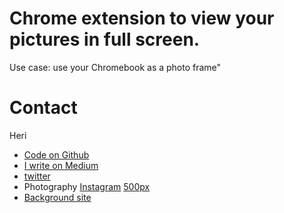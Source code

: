 # Chrome extension to view your pictures in full screen.

Use case: use your Chromebook as a photo frame"


# Contact

Heri

* [Code on Github](http://github.com/heri)
* [I write on Medium](http://medium.com/@heri)
* [twitter](http://twitter.com/heri)
* Photography [Instagram](https://instagram.com/heri_rakotomalala/) [500px](https://500px.com/heri)
* [Background site](http://madmedia.ca)
